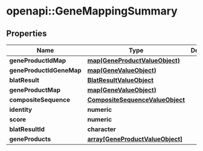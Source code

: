 # openapi::GeneMappingSummary


## Properties
Name | Type | Description | Notes
------------ | ------------- | ------------- | -------------
**geneProductIdMap** | [**map(GeneProductValueObject)**](GeneProductValueObject.md) |  | [optional] 
**geneProductIdGeneMap** | [**map(GeneValueObject)**](GeneValueObject.md) |  | [optional] 
**blatResult** | [**BlatResultValueObject**](BlatResultValueObject.md) |  | [optional] 
**geneProductMap** | [**map(GeneValueObject)**](GeneValueObject.md) |  | [optional] 
**compositeSequence** | [**CompositeSequenceValueObject**](CompositeSequenceValueObject.md) |  | [optional] 
**identity** | **numeric** |  | [optional] 
**score** | **numeric** |  | [optional] 
**blatResultId** | **character** |  | [optional] 
**geneProducts** | [**array[GeneProductValueObject]**](GeneProductValueObject.md) |  | [optional] 


